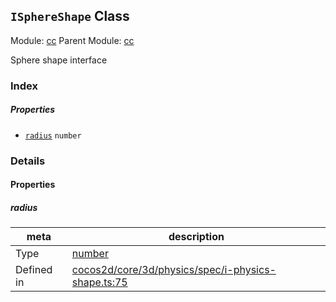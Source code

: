 ## `ISphereShape` Class



Module: [cc](../modules/cc.md)
Parent Module: [cc](../modules/cc.md)


Sphere shape interface



### Index

##### Properties

  - [`radius`](#radius) `number` 





### Details


#### Properties


##### radius

> 

| meta | description |
|------|-------------|
| Type | <a href="https://developer.mozilla.org/en/JavaScript/Reference/Global_Objects/Number" class="crosslink external" target="_blank">number</a> |
| Defined in | [cocos2d/core/3d/physics/spec/i-physics-shape.ts:75](https://github.com/cocos-creator/engine/blob/22ca6465effd8063cb95e509843b8bef3d880759/cocos2d/core/3d/physics/spec/i-physics-shape.ts#L75) |






